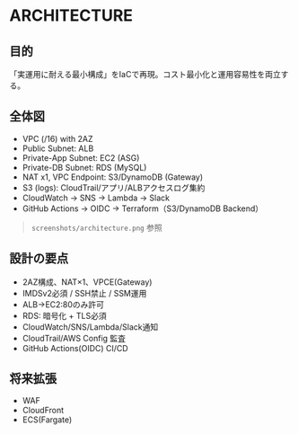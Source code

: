 ﻿# ARCHITECTURE

## 目的
「実運用に耐える最小構成」をIaCで再現。コスト最小化と運用容易性を両立する。

## 全体図
- VPC (/16) with 2AZ
- Public Subnet: ALB
- Private-App Subnet: EC2 (ASG)
- Private-DB Subnet: RDS (MySQL)
- NAT x1, VPC Endpoint: S3/DynamoDB (Gateway)
- S3 (logs): CloudTrail/アプリ/ALBアクセスログ集約
- CloudWatch → SNS → Lambda → Slack
- GitHub Actions → OIDC → Terraform（S3/DynamoDB Backend）

> `screenshots/architecture.png` 参照

## 設計の要点
- 2AZ構成、NAT×1、VPCE(Gateway)
- IMDSv2必須 / SSH禁止 / SSM運用
- ALB→EC2:80のみ許可
- RDS: 暗号化 + TLS必須
- CloudWatch/SNS/Lambda/Slack通知
- CloudTrail/AWS Config 監査
- GitHub Actions(OIDC) CI/CD

## 将来拡張
- WAF
- CloudFront
- ECS(Fargate)
